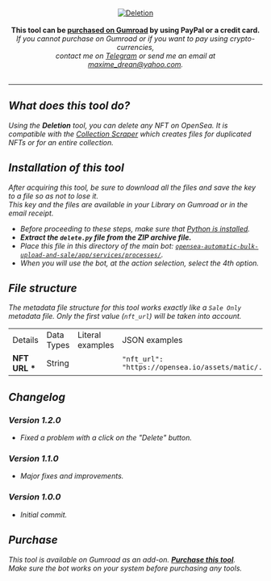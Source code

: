 <br />
<p align="center">

<a href="https://maximedrn.gumroad.com/l/opensea-deletion">
<img src="https://i.ibb.co/mcRW38z/Wiki-Deletion.png" alt="Deletion" border="0">
</a>
<br /><br /><strong>This tool can be <a href="https://maximedrn.gumroad.com/l/opensea-deletion">purchased on Gumroad</a> by using PayPal or a credit card.</strong>
<br /><i>If you cannot purchase on Gumroad or if you want to pay using crypto-currencies,
<br />contact me on <a href="https://t.me/maximedrn">Telegram</a> or send me an email at <a href="mailto:maxime_drean@yahoo.com">maxime_drean@yahoo.com</a>.
<br /><br />

</p>

<hr />

<h2>What does this tool do?</h2>

<p>Using the <strong>Deletion</strong> tool, you can <strong></strong> delete any NFT on OpenSea. It is compatible with the <a href="https://maximedrn.gumroad.com/l/opensea-collection-scraper">Collection Scraper</a> which creates files for duplicated NFTs or for an entire collection.</p>


<h2>Installation of this tool</h2>

<i>After acquiring this tool, be sure to download all the files and save the key to a file so as not to lose it.
<br>This key and the files are available in your Library on Gumroad or in the email receipt.</i>

<ul>

<li>Before proceeding to these steps, make sure that <a href="installation-and-configuration.md#installation-of-python">Python is installed</a>.</li>

<li><strong>Extract the <code>delete.py</code> file from the ZIP archive file.</strong></li>

<li>Place this file in this directory of the main bot: <a href="https://github.com/maximedrn/opensea-automatic-bulk-upload-and-sale/tree/master/app/services/processes"><code>opensea-automatic-bulk-upload-and-sale/app/services/processes/</code></a>.</li>

<li>When you will use the bot, at the action selection, select the 4th option.</li>

</ul>


<h2>File structure</h2>

The metadata file structure for this tool works exactly like a <code>Sale Only</code> metadata file. Only the first value (<code>nft_url</code>) will be taken into account.

<table>
<tbody>
<tr>
<td>Details</td>
<td>Data Types</td>
<td>Literal examples</td>
<td>JSON examples</td>
<td>CSV examples</td>
<td>XLSX examples</td>
</tr>
<tr>
<td><strong>NFT URL * </strong></td>
<td>String</td>
<td></td>
<td><code>"nft_url": "https://opensea.io/assets/matic/..."</code></td>
<td><code>https://opensea.io/assets/ethereum/...</code></td>
<td><code>https://opensea.io/assets/matic/...</code></td>
</tr>
</tbody>
</table>


<h2>Changelog</h2>

<h3>Version 1.2.0</h3>
<ul>
<li>Fixed a problem with a click on the "Delete" button.</li>
</ul>

<h3>Version 1.1.0</h3>
<ul>
<li>Major fixes and improvements.</li>
</ul>

<h3>Version 1.0.0</h3>
<ul>
<li>Initial commit.</li>
</ul>

<h2>Purchase</h2>

<p>This tool is available on Gumroad as an add-on. <strong><a href="https://maximedrn.gumroad.com/l/opensea-deletion">Purchase this tool</a></strong>.
<br /><i>Make sure the bot works on your system before purchasing any tools.</i></p>
